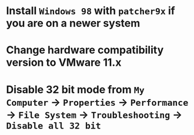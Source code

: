 # Install `Windows 98` with `patcher9x` if you are on a newer system
# Change hardware compatibility version to VMware 11.x
# Disable 32 bit mode from `My Computer` -> `Properties` -> `Performance` -> `File System` -> `Troubleshooting` -> `Disable all 32 bit`